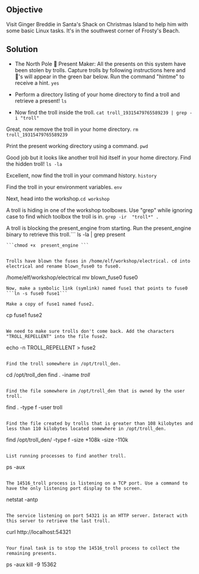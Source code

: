 ## Objective
Visit Ginger Breddie in Santa's Shack on Christmas Island to help him with some basic Linux tasks. It's in the southwest corner of Frosty's Beach.

## Solution

- The North Pole 🎁 Present Maker:
All the presents on this system have been stolen by trolls. Capture trolls by following instructions here and 🎁's will appear in the green bar below. Run the command "hintme" to receive a hint.
```yes```

- Perform a directory listing of your home directory to find a troll and retrieve a present!
```ls```


- Now find the troll inside the troll.
```cat troll_19315479765589239 | grep -i "troll"```


Great, now remove the troll in your home directory. ```rm troll_19315479765589239```

Print the present working directory using a command. ```pwd```

Good job but it looks like another troll hid itself in your home directory. Find the hidden troll! ```ls -la```

Excellent, now find the troll in your command history. ```history```

Find the troll in your environment variables. ```env```

Next, head into the workshop.```cd workshop ```

A troll is hiding in one of the workshop toolboxes. Use "grep" while ignoring case to find which toolbox the troll is in.
```grep -ir  "troll*" .```

A troll is blocking the present_engine from starting. Run the present_engine binary to retrieve this troll.``` ls -la | grep present
```
```chmod +x  present_engine ```


Trolls have blown the fuses in /home/elf/workshop/electrical. cd into electrical and rename blown_fuse0 to fuse0.

```
/home/elf/workshop/electrical
mv blown_fuse0 fuse0
```
Now, make a symbolic link (symlink) named fuse1 that points to fuse0 ```ln -s fuse0 fuse1```

Make a copy of fuse1 named fuse2.
```
 cp fuse1 fuse2
```

We need to make sure trolls don't come back. Add the characters "TROLL_REPELLENT" into the file fuse2.
```
echo -n TROLL_REPELLENT > fuse2
```

Find the troll somewhere in /opt/troll_den.
```
cd /opt/troll_den
find . -iname *troll*

```

Find the file somewhere in /opt/troll_den that is owned by the user troll.
```
find . -type f -user troll
```

Find the file created by trolls that is greater than 108 kilobytes and less than 110 kilobytes located somewhere in /opt/troll_den.
```
find /opt/troll_den/ -type f -size +108k -size -110k
```

List running processes to find another troll.
```
 ps -aux
```

The 14516_troll process is listening on a TCP port. Use a command to have the only listening port display to the screen.
```
netstat -antp
```

The service listening on port 54321 is an HTTP server. Interact with this server to retrieve the last troll.
```
curl http://localhost:54321
```

Your final task is to stop the 14516_troll process to collect the remaining presents.
```
ps -aux
kill -9 15362
```


